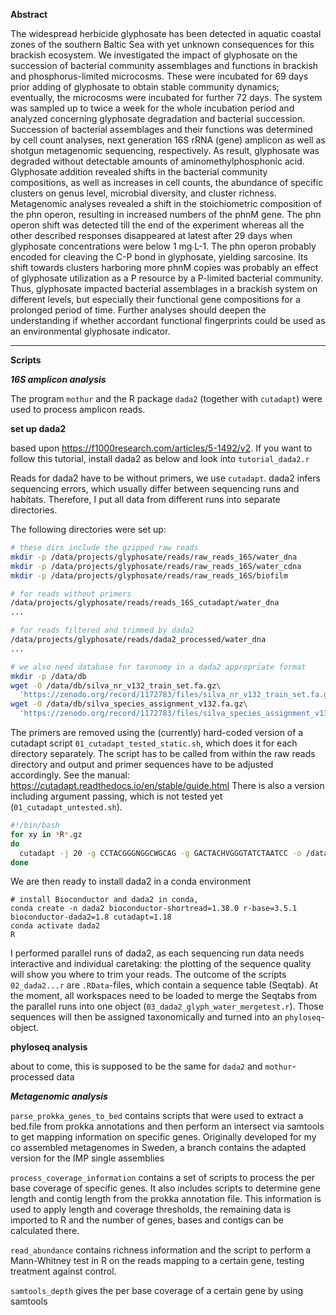 **Abstract**

The widespread herbicide glyphosate has been detected in aquatic coastal zones of the southern Baltic Sea with yet unknown consequences for this brackish ecosystem. We investigated the impact of glyphosate on the succession of bacterial community assemblages and functions in brackish and phosphorus-limited microcosms. These were incubated for 69 days prior adding of glyphosate to obtain stable community dynamics; eventually, the microcosms were incubated for further 72 days. The system was sampled up to twice a week for the whole incubation period and analyzed concerning glyphosate degradation and bacterial succession. Succession of bacterial assemblages and their functions was determined by cell count analyses, next generation 16S rRNA (gene) amplicon as well as shotgun metagenomic sequencing, respectively. As result, glyphosate was degraded without detectable amounts of aminomethylphosphonic acid. Glyphosate addition revealed shifts in the bacterial community compositions, as well as increases in cell counts, the abundance of specific clusters on genus level, microbial diversity, and cluster richness. Metagenomic analyses revealed a shift in the stoichiometric composition of the phn operon, resulting in increased numbers of the phnM gene. The phn operon shift was detected till the end of the experiment whereas all the other described responses disappeared at latest after 29 days when glyphosate concentrations were below 1 mg∙L-1. The phn operon probably encoded for cleaving the C-P bond in glyphosate, yielding sarcosine. Its shift towards clusters harboring more phnM copies was probably an effect of glyphosate utilization as a P resource by a P-limited bacterial community. Thus, glyphosate impacted bacterial assemblages in a brackish system on different levels, but especially their functional gene compositions for a prolonged period of time. Further analyses should deepen the understanding if whether accordant functional fingerprints could be used as an environmental glyphosate indicator.

-----

**Scripts**

***16S amplicon analysis***

The program `mothur` and the R package `dada2` (together with `cutadapt`) were used to process amplicon reads. 

****set up dada2****

based upon https://f1000research.com/articles/5-1492/v2. If you want to follow this tutorial, install dada2 as below and look into `tutorial_dada2.r`

Reads for dada2 have to be without primers, we use `cutadapt`. dada2 infers sequencing errors, which usually differ between sequencing runs and habitats. Therefore, I put all data from different runs into separate directories. 

The following directories were set up:

```bash
# these dirs include the gzipped raw reads
mkdir -p /data/projects/glyphosate/reads/raw_reads_16S/water_dna
mkdir -p /data/projects/glyphosate/reads/raw_reads_16S/water_cdna
mkdir -p /data/projects/glyphosate/reads/raw_reads_16S/biofilm

# for reads without primers
/data/projects/glyphosate/reads/reads_16S_cutadapt/water_dna
...

# for reads filtered and trimmed by dada2
/data/projects/glyphosate/reads/dada2_processed/water_dna
...

# we also need database for taxonomy in a dada2 appropriate format
mkdir -p /data/db
wget -O /data/db/silva_nr_v132_train_set.fa.gz\
  'https://zenodo.org/record/1172783/files/silva_nr_v132_train_set.fa.gz?download=1'
wget -O /data/db/silva_species_assignment_v132.fa.gz\
  'https://zenodo.org/record/1172783/files/silva_species_assignment_v132.fa.gz?download=1'
```
The primers are removed using the (currently) hard-coded version of a cutadapt script `01_cutadapt_tested_static.sh`, which does it for each directory separately. The script has to be called from within the raw reads directory and output and primer sequences have to be adjusted accordingly. See the manual: https://cutadapt.readthedocs.io/en/stable/guide.html
There is also a version including argument passing, which is not tested yet (`01_cutadapt_untested.sh`).

```bash
#!/bin/bash
for xy in *R*.gz
do
  cutadapt -j 20 -g CCTACGGGNGGCWGCAG -g GACTACHVGGGTATCTAATCC -o /data/projects/glyphosate/reads/reads_16S_cutadapt/water_dna/cut_${xy} $xy
done
```

We are then ready to install dada2 in a conda environment

```
# install Bioconductor and dada2 in conda, 
conda create -n dada2 bioconductor-shortread=1.38.0 r-base=3.5.1 bioconductor-dada2=1.8 cutadapt=1.18
conda activate dada2
R
```

I performed parallel runs of dada2, as each sequencing run data needs interactive and individual caretaking: the plotting of the sequence quality will show you where to trim your reads. The outcome of the scripts `02_dada2...r` are `.RData`-files, which contain a sequence table (Seqtab). At the moment, all workspaces need to be loaded to merge the Seqtabs from the parallel runs into one object (`03_dada2_glyph_water_mergetest.r`). Those sequences will then be assigned taxonomically and turned into an `phyloseq`-object.

****phyloseq analysis****

about to come, this is supposed to be the same for `dada2` and `mothur`-processed data

***Metagenomic analysis***

```parse_prokka_genes_to_bed``` contains scripts that were used to extract a bed.file from prokka annotations and then perform an intersect via samtools to get mapping information on specific genes. Originally developed for my co assembled metagenomes in Sweden, a branch contains the adapted version for the IMP single assemblies

```process_coverage_information``` contains a set of scripts to process the per base coverage of specific genes. It also includes scripts to determine gene length and contig length from the prokka annotation file. This information is used to apply length and coverage thresholds, the remaining data is imported to R and the number of genes, bases and contigs can be calculated there.

```read_abundance``` contains richness information and the script to perform a Mann-Whitney test in R on the reads mapping to a certain gene, testing treatment against control.

```samtools_depth``` gives the per base coverage of a certain gene by using samtools
